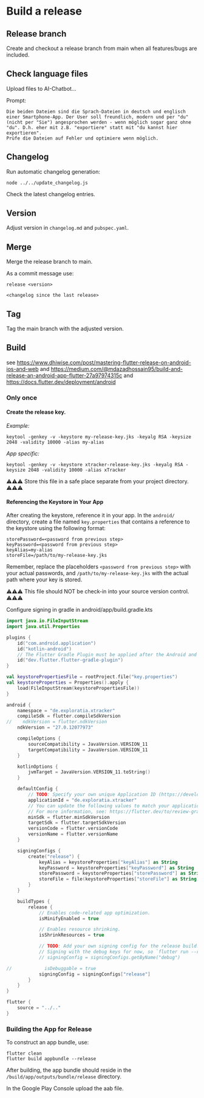 # Build a release

## Release branch

Create and checkout a release branch from main when all features/bugs are included.

## Check language files

Upload files to AI-Chatbot...

Prompt:

````aiprompt
Die beiden Dateien sind die Sprach-Dateien in deutsch und englisch einer Smartphone-App. Der User soll freundlich, modern und per "du" (nicht per "Sie") angesprochen werden - wenn möglich sogar ganz ohne "du". D.h. eher mit z.B. "exportiere" statt mit "du kannst hier exportieren".
Prüfe die Dateien auf Fehler und optimiere wenn möglich.
````

## Changelog

Run automatic changelog generation:

```shell
node ../../update_changelog.js
```

Check the latest changelog entries.

## Version

Adjust version in `changelog.md` and `pubspec.yaml`.

## Merge

Merge the release branch to main.

As a commit message use:

```
release <version>

<changelog since the last release>
```

## Tag

Tag the main branch with the adjusted version.

## Build

see https://www.dhiwise.com/post/mastering-flutter-release-on-android-ios-and-web
and https://medium.com/@mdazadhossain95/build-and-release-an-android-app-flutter-27a97974315c
and https://docs.flutter.dev/deployment/android

### Only once

#### Create the release key.

_Example:_

````shell
keytool -genkey -v -keystore my-release-key.jks -keyalg RSA -keysize 2048 -validity 10000 -alias my-alias
````

_App specific:_

````shell
keytool -genkey -v -keystore xtracker-release-key.jks -keyalg RSA -keysize 2048 -validity 10000 -alias xTracker
````

⚠⚠⚠ Store this file in a safe place separate from your project directory. ⚠⚠⚠

#### Referencing the Keystore in Your App

After creating the keystore, reference it in your app.
In the `android/` directory, create a file named `key.properties` that contains a reference to the keystore using the
following format:

````
storePassword=<password from previous step>
keyPassword=<password from previous step>
keyAlias=my-alias
storeFile=/path/to/my-release-key.jks
````

Remember, replace the placeholders `<password from previous step>` with your actual passwords,
and `/path/to/my-release-key.jks` with the actual path where your key is stored.

⚠⚠⚠ This file should NOT be check-in into your source version control. ⚠⚠⚠

Configure signing in gradle in android/app/build.gradle.kts

````kotlin
import java.io.FileInputStream
import java.util.Properties

plugins {
    id("com.android.application")
    id("kotlin-android")
    // The Flutter Gradle Plugin must be applied after the Android and Kotlin Gradle plugins.
    id("dev.flutter.flutter-gradle-plugin")
}

val keystorePropertiesFile = rootProject.file("key.properties")
val keystoreProperties = Properties().apply {
    load(FileInputStream(keystorePropertiesFile))
}

android {
    namespace = "de.exploratia.xtracker"
    compileSdk = flutter.compileSdkVersion
//    ndkVersion = flutter.ndkVersion
    ndkVersion = "27.0.12077973"

    compileOptions {
        sourceCompatibility = JavaVersion.VERSION_11
        targetCompatibility = JavaVersion.VERSION_11
    }

    kotlinOptions {
        jvmTarget = JavaVersion.VERSION_11.toString()
    }

    defaultConfig {
        // TODO: Specify your own unique Application ID (https://developer.android.com/studio/build/application-id.html).
        applicationId = "de.exploratia.xtracker"
        // You can update the following values to match your application needs.
        // For more information, see: https://flutter.dev/to/review-gradle-config.
        minSdk = flutter.minSdkVersion
        targetSdk = flutter.targetSdkVersion
        versionCode = flutter.versionCode
        versionName = flutter.versionName
    }

    signingConfigs {
        create("release") {
            keyAlias = keystoreProperties["keyAlias"] as String
            keyPassword = keystoreProperties["keyPassword"] as String
            storePassword = keystoreProperties["storePassword"] as String
            storeFile = file(keystoreProperties["storeFile"] as String)
        }
    }

    buildTypes {
        release {
            // Enables code-related app optimization.
            isMinifyEnabled = true

            // Enables resource shrinking.
            isShrinkResources = true

            // TODO: Add your own signing config for the release build.
            // Signing with the debug keys for now, so `flutter run --release` works.
            // signingConfig = signingConfigs.getByName("debug")

//            isDebuggable = true
            signingConfig = signingConfigs["release"]
        }
    }
}

flutter {
    source = "../.."
}

````

### Building the App for Release

To construct an app bundle, use:

````shell
flutter clean
flutter build appbundle --release
````

After building, the app bundle should reside in the `/build/app/outputs/bundle/release` directory.

In the Google Play Console upload the aab file.